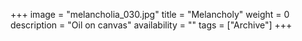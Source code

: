 +++
image = "melancholia_030.jpg"
title = "Melancholy"
weight = 0
description = "Oil on canvas"
availability = ""
tags = ["Archive"]
+++

